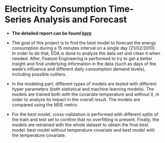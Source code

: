 # Electricity Consumption Time-Series Analysis and Forecast

- **The detailed report can be found  [here](https://github.com/CarlosTussi/electricity-timeseries/blob/main/report.pdf)**

- The goal of this project is to find the best model to forecast the energy consumption during a 15 minutes
interval on a single day (21/02/2010). In order to do that, EDA is done to analyze the data set and clean
it when needed. After, Feature Engineering is performed to try to get a better insight and find underlying
information in the data (such as days of the week’s influence and different daily consumption demand levels),
including possible outliers.

- In the modeling part, different types of models are tested with different hyper parameters (both statistical
and machine learning models). The models are trained both with the covariate temperature and without it,
in order to analyze its impact in the overall result. The models are compared using the MSE metric.

- For the best model, cross-validation is performed with different splits of the train and test set to confirm
that no overfitting is present. Finally, the models are retrained with the whole dataset to obtain the final
best model: best model without temperature covariate and best model with the temperature covariate.
